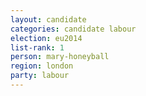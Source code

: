 ```yaml
---
layout: candidate
categories: candidate labour
election: eu2014
list-rank: 1
person: mary-honeyball
region: london
party: labour
---
```

